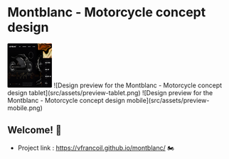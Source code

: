 # Montblanc - Motorcycle concept design

<img src="src/assets/preview-desktop.png" width="100" height="100">
![Design preview for the Montblanc - Motorcycle concept design tablet](src/assets/preview-tablet.png)
![Design preview for the Montblanc - Motorcycle concept design mobile](src/assets/preview-mobile.png)

## Welcome! 👋

- Project link : https://vfrancoil.github.io/montblanc/ 🏍️
